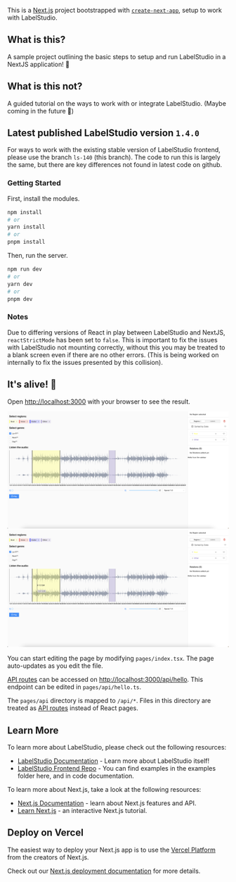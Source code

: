This is a [Next.js](https://nextjs.org/) project bootstrapped with [`create-next-app`](https://github.com/vercel/next.js/tree/canary/packages/create-next-app), setup to work with LabelStudio.

## What is this?

A sample project outlining the basic steps to setup and run LabelStudio in a NextJS application! 🎉

## What is this not?

A guided tutorial on the ways to work with or integrate LabelStudio. (Maybe coming in the future 🤔)

## Latest published LabelStudio version `1.4.0`

For ways to work with the existing stable version of LabelStudio frontend, please use the branch `ls-140` (this branch).
The code to run this is largely the same, but there are key differences not found in latest code on github.

### Getting Started

First, install the modules.

```bash
npm install
# or
yarn install
# or
pnpm install
```

Then, run the server.

```bash
npm run dev
# or
yarn dev
# or
pnpm dev
```

### Notes

Due to differing versions of React in play between LabelStudio and NextJS, `reactStrictMode` has been set to `false`.
This is important to fix the issues with LabelStudio not mounting correctly, without this you may be treated to a blank
screen even if there are no other errors. (This is being worked on internally to fix the issues presented by this
collision).

## It's alive! 🥳

Open [http://localhost:3000](http://localhost:3000) with your browser to see the result.

![LabelStudio with AudioConfig](./screenshots/ls-140-1.png)
![LabelStudio with AudioConfig](./screenshots/ls-140-2.png)

You can start editing the page by modifying `pages/index.tsx`. The page auto-updates as you edit the file.

[API routes](https://nextjs.org/docs/api-routes/introduction) can be accessed on [http://localhost:3000/api/hello](http://localhost:3000/api/hello). This endpoint can be edited in `pages/api/hello.ts`.

The `pages/api` directory is mapped to `/api/*`. Files in this directory are treated as [API routes](https://nextjs.org/docs/api-routes/introduction) instead of React pages.

## Learn More

To learn more about LabelStudio, please check out the following resources:

- [LabelStudio Documentation](https://labelstud.io/guide) - Learn more about LabelStudio itself!
- [LabelStudio Frontend Repo](https://github.com/heartexlabs/label-studio-frontend) - You can find examples in the examples folder here, and in code documentation.

To learn more about Next.js, take a look at the following resources:

- [Next.js Documentation](https://nextjs.org/docs) - learn about Next.js features and API.
- [Learn Next.js](https://nextjs.org/learn) - an interactive Next.js tutorial.

## Deploy on Vercel

The easiest way to deploy your Next.js app is to use the [Vercel Platform](https://vercel.com/new?utm_medium=default-template&filter=next.js&utm_source=create-next-app&utm_campaign=create-next-app-readme) from the creators of Next.js.

Check out our [Next.js deployment documentation](https://nextjs.org/docs/deployment) for more details.
